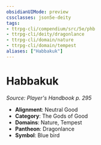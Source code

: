 ```yaml
---
obsidianUIMode: preview
cssclasses: json5e-deity
tags:
- ttrpg-cli/compendium/src/5e/phb
- ttrpg-cli/deity/dragonlance
- ttrpg-cli/domain/nature
- ttrpg-cli/domain/tempest
aliases: ["Habbakuk"]
---
```

# Habbakuk
*Source: Player's Handbook p. 295* 

- **Alignment**: Neutral Good
- **Category**: The Gods of Good
- **Domains**: Nature, Tempest
- **Pantheon**: Dragonlance
- **Symbol**: Blue bird